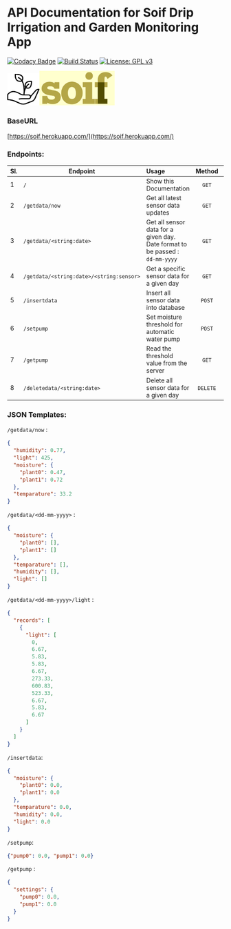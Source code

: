 # API Documentation for Soif Drip Irrigation and Garden Monitoring App

[![Codacy Badge](https://api.codacy.com/project/badge/Grade/02786d3d4d1c4fb3bd7261eb69d069f2)](https://www.codacy.com/manual/forkbomb-666/drip_irrigation_server?utm_source=github.com&amp;utm_medium=referral&amp;utm_content=forkbomb-666/drip_irrigation_server&amp;utm_campaign=Badge_Grade) [![Build Status](https://travis-ci.org/forkbomb-666/drip_irrigation_server.svg?branch=master)](https://travis-ci.org/forkbomb-666/drip_irrigation_server) [![License: GPL v3](https://img.shields.io/badge/License-GPLv3-blue.svg)](https://www.gnu.org/licenses/gpl-3.0)

<img src="https://github.com/forkbomb-666/drip_irrigation_server/raw/master/static/plant.png" width=75 /><img src="https://github.com/forkbomb-666/drip_irrigation_server/raw/master/static/soif_logo.png" width="175" />

### BaseURL

[https://soif.herokuapp.com/](https://soif.herokuapp.com/)

### Endpoints:

| Sl. | Endpoint | Usage | Method | Response Type |
| --- | --- | :-- | :-: | :-: |
| 1 | `/` | Show this Documentation | `GET` | `text/html` |
| 2 | `/getdata/now` | Get all latest sensor data updates | `GET` | `application/json` |
| 3 | `/getdata/<string:date>` | Get all sensor data for a given day. Date format to be passed : `dd-mm-yyyy` | `GET` | `application/json` |
| 4 | `/getdata/<string:date>/<string:sensor>` | Get a specific sensor data for a given day | `GET` | `application/json` |
| 5 | `/insertdata` | Insert all sensor data into database | `POST` | `application/json` |
| 6 | `/setpump` | Set moisture threshold for automatic water pump | `POST` | `application/json` |
| 7 | `/getpump` | Read the threshold value from the server | `GET` | `application/json` |
| 8 | `/deletedata/<string:date>` | Delete all sensor data for a given day | `DELETE` | `application/json` |

### JSON Templates:

`/getdata/now` :

```json
{
  "humidity": 0.77, 
  "light": 425, 
  "moisture": {
    "plant0": 0.47, 
    "plant1": 0.72
  }, 
  "temparature": 33.2
}
```

`/getdata/<dd-mm-yyyy>` :

```json
{
  "moisture": {
    "plant0": [],
    "plant1": []
  },
  "temparature": [],
  "humidity": [],
  "light": []
}
```

`/getdata/<dd-mm-yyyy>/light` :

```json
{
  "records": [
    {
      "light": [
        0,
        6.67,
        5.83,
        5.83,
        6.67,
        273.33,
        600.83,
        523.33,
        6.67,
        5.83,
        6.67
      ]
    }
  ]
}
```

`/insertdata`:

```json
{
  "moisture": {
    "plant0": 0.0,
    "plant1": 0.0
  },
  "temparature": 0.0,
  "humidity": 0.0,
  "light": 0.0
}
```

`/setpump`:

```json
{"pump0": 0.0, "pump1": 0.0}
```

`/getpump` :

```json
{
  "settings": {
    "pump0": 0.0, 
    "pump1": 0.0
  }
}
```
